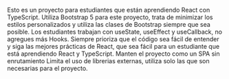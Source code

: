 Esto es un proyecto para estudiantes que están aprendiendo React con TypeScript. Utiliza Bootstrap 5 para este proyecto, trata de minimizar los estilos personalizados y utiliza las clases de Bootstrap siempre que sea posible. 
Los estudiantes trabajan con useState, useEffect y useCallback, no agregues más Hooks. Siempre prioriza que el código sea fácil de entender y siga las mejores prácticas de React, que sea fácil para un estudiante que está aprendiendo React y TypeScript. Manten el proyecto como un SPA sin enrutamiento Limita el uso de librerias externas, utiliza solo las que son necesarias para el proyecto.
